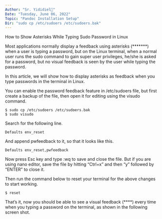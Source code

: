 ```yaml
---
Author: "Sr. Yididiel"
Date: "Tuesday, June 06, 2022"
Topic: "Pandoc Installation Setup"
Dir: "sudo cp /etc/sudoers /etc/sudoers.bak"
---
```


How to Show Asterisks While Typing Sudo Password in Linux

Most applications normally display a feedback using asterisks (*******) when a user is typing a password, but on the Linux terminal, when a normal user runs the sudo command to gain super user privileges, he/she is asked for a password, but no visual feedback is seen by the user while typing the password.

In this article, we will show how to display asterisks as feedback when you type passwords in the terminal in Linux.

You can enable the password feedback feature in /etc/sudoers file, but first create a backup of the file, then open it for editing using the visudo command.
```
$ sudo cp /etc/sudoers /etc/sudoers.bak
$ sudo visudo
```

Search for the following line.
```
Defaults env_reset
```
And append pwfeedback to it, so that it looks like this.
```
Defaults env_reset,pwfeedback
```

Now press Esc key and type :wq to save and close the file. But if you are using nano editor, save the file by hitting “Ctrl+x” and then “y” followed by “ENTER” to close it.

Then run the command below to reset your terminal for the above changes to start working.
```
$ reset
```

That’s it, now you should be able to see a visual feedback (****) every time when you typing a password on the terminal, as shown in the following screen shot.


